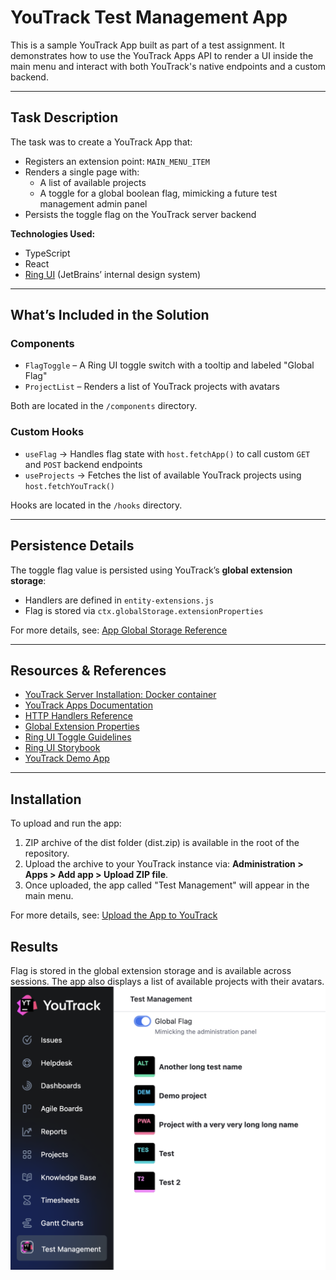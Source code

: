 # YouTrack Test Management App


This is a sample YouTrack App built as part of a test assignment. It demonstrates how to use the YouTrack Apps API to render a UI inside the main menu and interact with both YouTrack's native endpoints and a custom backend.

---

## Task Description

The task was to create a YouTrack App that:

- Registers an extension point: `MAIN_MENU_ITEM`
- Renders a single page with:
  - A list of available projects
  - A toggle for a global boolean flag, mimicking a future test management admin panel
- Persists the toggle flag on the YouTrack server backend

**Technologies Used:**

- TypeScript
- React
- [Ring UI](https://github.com/JetBrains/ring-ui) (JetBrains’ internal design system)

---

## What’s Included in the Solution

### Components

- `FlagToggle` – A Ring UI toggle switch with a tooltip and labeled "Global Flag"
- `ProjectList` – Renders a list of YouTrack projects with avatars

Both are located in the `/components` directory.

### Custom Hooks
- `useFlag`  → Handles flag state with `host.fetchApp()` to call custom `GET` and `POST` backend endpoints
- `useProjects`  → Fetches the list of available YouTrack projects using `host.fetchYouTrack()`


Hooks are located in the `/hooks` directory.

---

## Persistence Details

The toggle flag value is persisted using YouTrack’s **global extension storage**:

- Handlers are defined in `entity-extensions.js`
- Flag is stored via `ctx.globalStorage.extensionProperties`

For more details, see: [App Global Storage Reference](https://www.jetbrains.com/help/youtrack/devportal/apps-extension-properties.html#global-storage)

---

## Resources & References
- [YouTrack Server Installation: Docker container](https://www.jetbrains.com/help/youtrack/server/youtrack-docker-installation.html)
- [YouTrack Apps Documentation](https://www.jetbrains.com/help/youtrack/devportal/apps-get-started.html)
- [HTTP Handlers Reference](https://www.jetbrains.com/help/youtrack/devportal/apps-reference-http-handlers.html)
- [Global Extension Properties](https://www.jetbrains.com/help/youtrack/devportal/apps-extension-properties.html#global-storage)
- [Ring UI Toggle Guidelines](https://www.jetbrains.com/help/ring-ui/toggle-button.html)
- [Ring UI Storybook](https://jetbrains.github.io/ring-ui/master/index.html?path=/)
- [YouTrack Demo App](https://github.com/JetBrains/youtrack-demo-app/tree/main)

---

## Installation

To upload and run the app:

1. ZIP archive of the dist folder (dist.zip) is available in the root of the repository.
2. Upload the archive to your YouTrack instance via: **Administration > Apps > Add app > Upload ZIP file**.
3. Once uploaded, the app called "Test Management" will appear in the main menu.

For more details, see: [Upload the App to YouTrack](https://www.jetbrains.com/help/youtrack/devportal/apps-quick-start-guide.html#add-app-to-youtrack)


## Results
Flag is stored in the global extension storage and is available across sessions. The app also displays a list of available projects with their avatars.
![Test Management App Preview](tmapp-preview.png)
